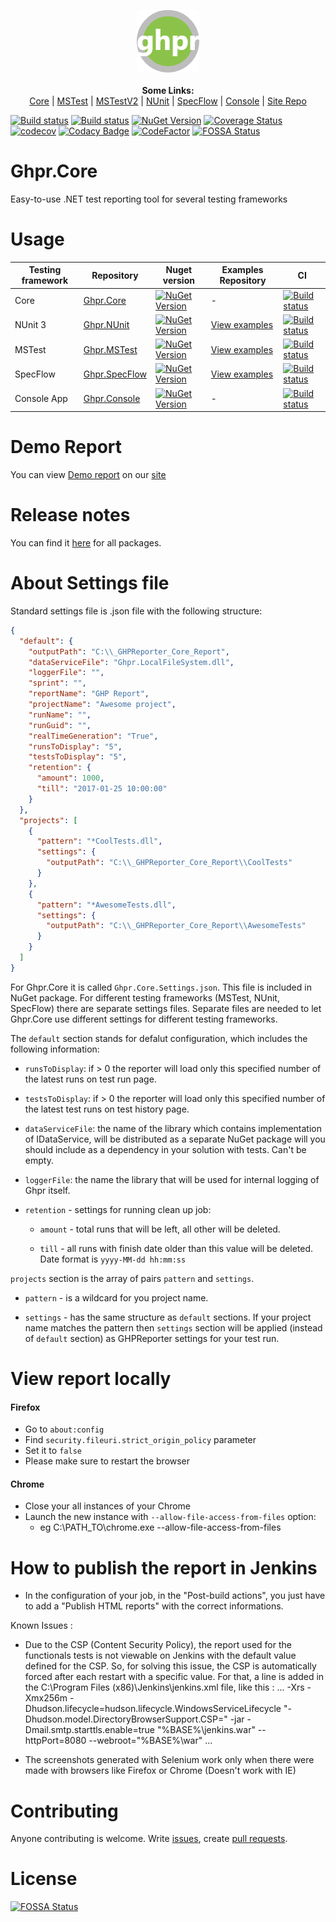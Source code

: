 <p align="center">
  <a href="https://ghpreporter.github.io/"><img src="https://github.com/GHPReporter/GHPReporter.github.io/blob/master/img/logo-small.png?raw=true" alt="Project icon"></a>
  <br><br>
  <b>Some Links:</b><br>
  <a href="https://github.com/GHPReporter/Ghpr.Core">Core</a> |
  <a href="https://github.com/GHPReporter/Ghpr.MSTest">MSTest</a> |
  <a href="https://github.com/GHPReporter/Ghpr.MSTestV2">MSTestV2</a> |
  <a href="https://github.com/GHPReporter/Ghpr.NUnit">NUnit</a> |
  <a href="https://github.com/GHPReporter/Ghpr.SpecFlow">SpecFlow</a> |
  <a href="https://github.com/GHPReporter/Ghpr.Console">Console</a> |
  <a href="https://github.com/GHPReporter/GHPReporter.github.io/">Site Repo</a>
</p>

[![Build status](https://ci.appveyor.com/api/projects/status/ix1epmijw6uc780w/branch/master?svg=true)](https://ci.appveyor.com/project/elv1s42/ghpr-core/branch/master)
[![Build status](https://dev.azure.com/ghpreporter/Ghpr.Core/_apis/build/status/Ghpr.Core-CI)](https://dev.azure.com/ghpreporter/Ghpr.Core/_build/latest?definitionId=2)
[![NuGet Version](https://img.shields.io/nuget/v/Ghpr.Core.svg)](https://www.nuget.org/packages/Ghpr.Core)
[![Coverage Status](https://coveralls.io/repos/github/GHPReporter/Ghpr.Core/badge.svg?branch=master)](https://coveralls.io/github/GHPReporter/Ghpr.Core?branch=master)
[![codecov](https://codecov.io/gh/GHPReporter/Ghpr.Core/branch/master/graph/badge.svg)](https://codecov.io/gh/GHPReporter/Ghpr.Core)
[![Codacy Badge](https://api.codacy.com/project/badge/Grade/0a299da7eea3464a8652ee5d2fea28f5)](https://www.codacy.com/app/GHPReporter/Ghpr.Core?utm_source=github.com&amp;utm_medium=referral&amp;utm_content=GHPReporter/Ghpr.Core&amp;utm_campaign=Badge_Grade)
[![CodeFactor](https://www.codefactor.io/repository/github/ghpreporter/ghpr.core/badge)](https://www.codefactor.io/repository/github/ghpreporter/ghpr.core)
[![FOSSA Status](https://app.fossa.io/api/projects/git%2Bgithub.com%2FGHPReporter%2FGhpr.Core.svg?type=shield)](https://app.fossa.io/projects/git%2Bgithub.com%2FGHPReporter%2FGhpr.Core?ref=badge_shield)

# Ghpr.Core

Easy-to-use .NET test reporting tool for several testing frameworks

# Usage

|Testing framework|Repository|Nuget version|Examples Repository|CI|
|---|---|---|---|---|
|Core|[Ghpr.Core](https://github.com/GHPReporter/Ghpr.Core)|[![NuGet Version](https://img.shields.io/nuget/v/Ghpr.Core.svg)](https://www.nuget.org/packages/Ghpr.Core)|-|[![Build status](https://ci.appveyor.com/api/projects/status/ix1epmijw6uc780w?svg=true)](https://ci.appveyor.com/project/elv1s42/ghpr-core)|
|NUnit 3|[Ghpr.NUnit](https://github.com/GHPReporter/Ghpr.NUnit#usage)|[![NuGet Version](https://img.shields.io/nuget/v/Ghpr.NUnit.svg)](https://www.nuget.org/packages/Ghpr.NUnit)|[View examples](https://github.com/GHPReporter/Ghpr.NUnit.Examples)|[![Build status](https://ci.appveyor.com/api/projects/status/edl1eag5luk5v4xs?svg=true)](https://ci.appveyor.com/project/elv1s42/ghpr-nunit)|
|MSTest|[Ghpr.MSTest](https://github.com/GHPReporter/Ghpr.MSTest#usage)|[![NuGet Version](https://img.shields.io/nuget/v/Ghpr.MSTest.svg)](https://www.nuget.org/packages/Ghpr.MSTest)|[View examples](https://github.com/GHPReporter/Ghpr.MSTest.Examples)|[![Build status](https://ci.appveyor.com/api/projects/status/0surlhjtkckdiw18?svg=true)](https://ci.appveyor.com/project/elv1s42/ghpr-mstest)|
|SpecFlow|[Ghpr.SpecFlow](https://github.com/GHPReporter/Ghpr.SpecFlow)|[![NuGet Version](https://img.shields.io/nuget/v/Ghpr.SpecFlowPlugin.svg)](https://www.nuget.org/packages/Ghpr.SpecFlowPlugin)|[View examples](https://github.com/GHPReporter/Ghpr.SpecFlow.Examples)|[![Build status](https://ci.appveyor.com/api/projects/status/jtmugpb1axnpc97g?svg=true)](https://ci.appveyor.com/project/elv1s42/ghpr-specflow)|
|Console App|[Ghpr.Console](https://github.com/GHPReporter/Ghpr.Console)|[![NuGet Version](https://img.shields.io/nuget/v/Ghpr.Console.svg)](https://www.nuget.org/packages/Ghpr.Console)|-|[![Build status](https://ci.appveyor.com/api/projects/status/1nhj8penho50h2ro?svg=true)](https://ci.appveyor.com/project/elv1s42/ghpr-console)|

# Demo Report

You can view [Demo report](http://ghpreporter.github.io/report/) on our [site](http://ghpreporter.github.io/)

# Release notes

You can find it [here](https://github.com/GHPReporter/Ghpr.Core/blob/master/RELEASE_NOTES.md) for all packages.

# About Settings file

Standard settings file is .json file with the following structure:
``` json
{
  "default": {
    "outputPath": "C:\\_GHPReporter_Core_Report",
    "dataServiceFile": "Ghpr.LocalFileSystem.dll",
    "loggerFile": "",
    "sprint": "",
    "reportName": "GHP Report",
    "projectName": "Awesome project",
    "runName": "",
    "runGuid": "",
    "realTimeGeneration": "True",
    "runsToDisplay": "5",
    "testsToDisplay": "5",
    "retention": {
      "amount": 1000,
      "till": "2017-01-25 10:00:00"
    }
  },
  "projects": [
    {
      "pattern": "*CoolTests.dll",
      "settings": {
        "outputPath": "C:\\_GHPReporter_Core_Report\\CoolTests"
      }
    },
    {
      "pattern": "*AwesomeTests.dll",
      "settings": {
        "outputPath": "C:\\_GHPReporter_Core_Report\\AwesomeTests"
      }
    }
  ]
}
```
For Ghpr.Core it is called `Ghpr.Core.Settings.json`. This file is included in NuGet package. For different testing frameworks (MSTest, NUnit, SpecFlow) there are separate settings files. Separate files are needed to let Ghpr.Core use different settings for different testing frameworks. 

The `default` section stands for defalut configuration, which includes the following information:

 - `runsToDisplay`: if > 0 the reporter will load only this specified number of the latest runs on test run page.

 - `testsToDisplay`: if > 0 the reporter will load only this specified number of the latest test runs on test history page.

 - `dataServiceFile`: the name of the library which contains implementation of IDataService, will be distributed as a separate NuGet package will you should include as a dependency in your solution with tests. Can't be empty.

 - `loggerFile`: the name the library that will be used for internal logging of Ghpr itself.

 - `retention` - settings for running clean up job:

   - `amount` - total runs that will be left, all other will be deleted.
   
   - `till` - all runs with finish date older than  this value will be deleted. Date format is `yyyy-MM-dd hh:mm:ss`
   
`projects` section is the array of pairs `pattern` and `settings`.
 
 - `pattern` - is a wildcard for you project name.
 
 - `settings` - has the same structure as `default` sections. If your project name matches the pattern then `settings` section will be applied (instead of `default` section) as GHPReporter settings for your test run.

# View report locally

#### Firefox

 - Go to `about:config`
 - Find `security.fileuri.strict_origin_policy` parameter
 - Set it to `false`
 - Please make sure to restart the browser
 
#### Chrome

 - Close your all instances of your Chrome
 - Launch the new instance with `--allow-file-access-from-files` option:
    - eg C:\PATH_TO\chrome.exe --allow-file-access-from-files

# How to publish the report in Jenkins

 - In the configuration of your job, in the "Post-build actions", you just have to add a "Publish HTML reports" with the correct informations.
 
Known Issues : 
 - Due to the CSP (Content Security Policy), the report used for the functionals tests is not viewable on Jenkins with the default value defined for the CSP. So, for solving this issue, the CSP is automatically forced after each restart with a specific value. For that, a line is added in the C:\Program Files (x86)\Jenkins\jenkins.xml file, like this :
... 
 <arguments>-Xrs -Xmx256m -Dhudson.lifecycle=hudson.lifecycle.WindowsServiceLifecycle "-Dhudson.model.DirectoryBrowserSupport.CSP=" -jar -Dmail.smtp.starttls.enable=true "%BASE%\jenkins.war" --httpPort=8080 --webroot="%BASE%\war"</arguments>
...

 - The screenshots generated with Selenium work only when there were made with browsers like Firefox or Chrome (Doesn't work with IE) 
 

# Contributing

Anyone contributing is welcome. Write [issues](https://github.com/GHPReporter/Ghpr.Core/issues), create [pull requests](https://github.com/GHPReporter/Ghpr.Core/pulls).

# License

[![FOSSA Status](https://app.fossa.io/api/projects/git%2Bgithub.com%2FGHPReporter%2FGhpr.Core.svg?type=large)](https://app.fossa.io/projects/git%2Bgithub.com%2FGHPReporter%2FGhpr.Core?ref=badge_large)
